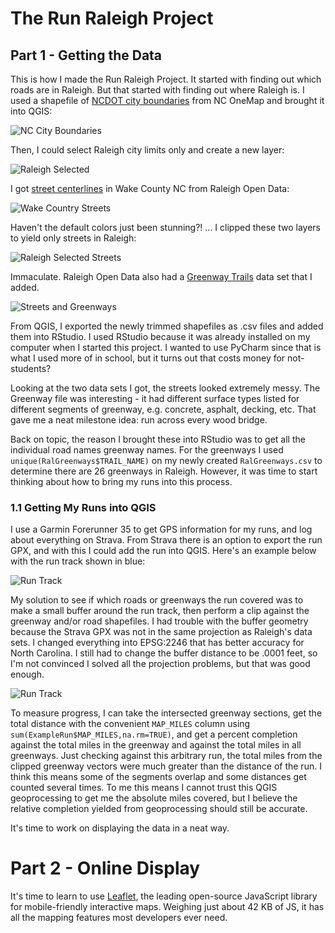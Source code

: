 # The Run Raleigh Project

## Part 1 - Getting the Data
This is how I made the Run Raleigh Project. It started with finding out which roads are in Raleigh. But that started with finding out where Raleigh is. I used a shapefile of [NCDOT city boundaries](https://www.nconemap.gov/datasets/NCDOT::ncdot-city-boundaries/explore?location=35.886828%2C-78.667705%2C13.00) from NC OneMap and brought it into QGIS:

![NC City Boundaries](/Images/CityBounds.png)

Then, I could select Raleigh city limits only and create a new layer:

![Raleigh Selected](/Images/RaleighSelect.png)

I got [street centerlines](https://data.raleighnc.gov/datasets/Wake::streets-in-wake-county-nc/explore?location=35.797245%2C-78.628677%2C16.00) in Wake County NC from Raleigh Open Data:

![Wake Country Streets](/Images/WakeStreets.png)

Haven't the default colors just been stunning?! ... I clipped these two layers to yield only streets in Raleigh:

![Raleigh Selected Streets](/Images/RaleighStreets.png)

Immaculate. Raleigh Open Data also had a [Greenway Trails](https://data-ral.opendata.arcgis.com/datasets/23836bb9145943d485252d9665020ff1_0/explore?location=35.852163%2C-78.361685%2C9.79) data set that I added.

![Streets and Greenways](/Images/StreetsAndGreenway.png)

From QGIS, I exported the newly trimmed shapefiles as .csv files and added them into RStudio. I used RStudio because it was already installed on my computer when I started this project. I wanted to use PyCharm since that is what I used more of in school, but it turns out that costs money for not-students?

Looking at the two data sets I got, the streets looked extremely messy. The Greenway file was interesting - it had different surface types listed for different segments of greenway, e.g. concrete, asphalt, decking, etc. That gave me a neat milestone idea: run across every wood bridge.

Back on topic, the reason I brought these into RStudio was to get all the individual road names greenway names. For the greenways I used `unique(RalGreenways$TRAIL_NAME)` on my newly created `RalGreenways.csv` to determine there are 26 greenways in Raleigh. However, it was time to start thinking about how to bring my runs into this process.

### 1.1 Getting My Runs into QGIS
I use a Garmin Forerunner 35 to get GPS information for my runs, and log about everything on Strava. From Strava there is an option to export the run GPX, and with this I could add the run into QGIS. Here's an example below with the run track shown in blue:

![Run Track](/Images/RunTrack.png)

My solution to see if which roads or greenways the run covered was to make a small buffer around the run track, then perform a clip against the greenway and/or road shapefiles. I had trouble with the buffer geometry because the Strava GPX was not in the same projection as Raleigh's data sets. I changed everything into EPSG:2246 that has better accuracy for North Carolina. I still had to change the buffer distance to be .0001 feet, so I'm not convinced I solved all the projection problems, but that was good enough.

![Run Track](/Images/RunBuffered.png)

To measure progress, I can take the intersected greenway sections, get the total distance with the convenient `MAP_MILES` column using `sum(ExampleRun$MAP_MILES,na.rm=TRUE)`, and get a percent completion against the total miles in the greenway and against the total miles in all greenways. Just checking against this arbitrary run, the total miles from the clipped greenway vectors were much greater than the distance of the run. I think this means some of the segments overlap and some distances get counted several times. To me this means I cannot trust this QGIS geoprocessing to get me the absolute miles covered, but I believe the relative completion yielded from geoprocessing should still be accurate.

It's time to work on displaying the data in a neat way.


# Part 2 - Online Display

It's time to learn to use [Leaflet](https://leafletjs.com/), the leading open-source JavaScript library for mobile-friendly interactive maps. Weighing just about 42 KB of JS, it has all the mapping features most developers ever need.
